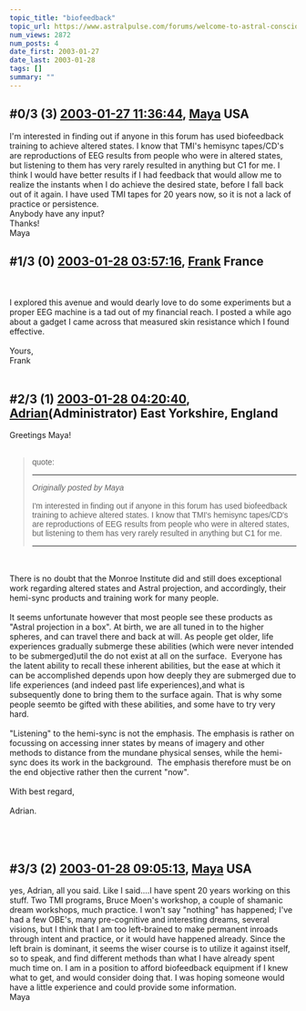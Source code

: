 ```yaml
---
topic_title: "biofeedback"
topic_url: https://www.astralpulse.com/forums/welcome-to-astral-consciousness!/biofeedback
num_views: 2872
num_posts: 4
date_first: 2003-01-27
date_last: 2003-01-28
tags: []
summary: ""
---
```


## \#0/3 (3) [2003-01-27 11:36:44](https://www.astralpulse.com/forums/index.php?msg=118988), [Maya](https://www.astralpulse.com/forums/profile/?u=1677) USA ##
<section>
I'm interested in finding out if anyone in this forum has used biofeedback training to achieve altered states. I know that TMI's hemisync tapes/CD's are reproductions of EEG results from people who were in altered states, but listening to them has very rarely resulted in anything but C1 for me. I think I would have better results if I had feedback that would allow me to realize the instants when I do achieve the desired state, before I fall back out of it again. I have used TMI tapes for 20 years now, so it is not a lack of practice or persistence.
<br>
Anybody have any input?
<br>
Thanks!
<br>
Maya
</section>

## \#1/3 (0) [2003-01-28 03:57:16](https://www.astralpulse.com/forums/index.php?msg=20944), [Frank](https://www.astralpulse.com/forums/profile/?u=359) France ##
<section>
<br>
<br>
I explored this avenue and would dearly love to do some experiments but a proper EEG machine is a tad out of my financial reach. I posted a while ago about a gadget I came across that measured skin resistance which I found effective.
<br>
<br>
Yours,
<br>
Frank
<br>
<br>
</section>

## \#2/3 (1) [2003-01-28 04:20:40](https://www.astralpulse.com/forums/index.php?msg=20946), [Adrian](https://www.astralpulse.com/forums/profile/?u=31)(Administrator) East Yorkshire, England ##
<section>
Greetings Maya!
<br>
<br>
<blockquote id='"quote"'>
 <font face='"Arial"' id='"quote"' size='"1"'>
  quote:
  <hr height='"1"' id='"quote"' noshade=""/>
  <i>
   Originally posted by Maya
  </i>
  <br>
  <br>
  I'm interested in finding out if anyone in this forum has used biofeedback training to achieve altered states. I know that TMI's hemisync tapes/CD's are reproductions of EEG results from people who were in altered states, but listening to them has very rarely resulted in anything but C1 for me.
  <hr height='"1"' id='"quote"' noshade=""/>
 </font>
</blockquote>
<br>
<br>
There is no doubt that the Monroe Institute did and still does exceptional work regarding altered states and Astral projection, and accordingly, their hemi-sync products and training work for many people.
<br>
<br>
It seems unfortunate however that most people see these products as "Astral projection in a box". At birth, we are all tuned in to the higher spheres, and can travel there and back at will. As people get older, life experiences gradually submerge these abilities (which were never intended to be submerged)util the do not exist at all on the surface.  Everyone has the latent ability to recall these inherent abilities, but the ease at which it can be accomplished depends upon how deeply they are submerged due to life experiences (and indeed past life experiences),and what is subsequently done to bring them to the surface again. That is why some people seemto be gifted with these abilities, and some have to try very hard.
<br>
<br>
"Listening" to the hemi-sync is not the emphasis. The emphasis is rather on focussing on accessing inner states by means of imagery and other methods to distance from the mundane physical senses, while the hemi-sync does its work in the background.  The emphasis therefore must be on the end objective rather then the current "now".
<br>
<br>
With best regard,
<br>
<br>
Adrian.
<br>
<br>
 <br>
</br>
</section>

## \#3/3 (2) [2003-01-28 09:05:13](https://www.astralpulse.com/forums/index.php?msg=20949), [Maya](https://www.astralpulse.com/forums/profile/?u=1677) USA ##
<section>
yes, Adrian, all you said. Like I said....I have spent 20 years working on this stuff. Two TMI programs, Bruce Moen's workshop, a couple of shamanic dream workshops, much practice. I won't say "nothing" has happened; I've had a few OBE's, many pre-cognitive and interesting dreams, several visions, but I think that I am too left-brained to make permanent inroads through intent and practice, or it would have happened already. Since the left brain is dominant, it seems the wiser course is to utilize it against itself, so to speak, and find different methods than what I have already spent much time on. I am in a position to afford biofeedback equipment if I knew what to get, and would consider doing that. I was hoping someone would have a little experience and could provide some information.
<br>
Maya
</section>